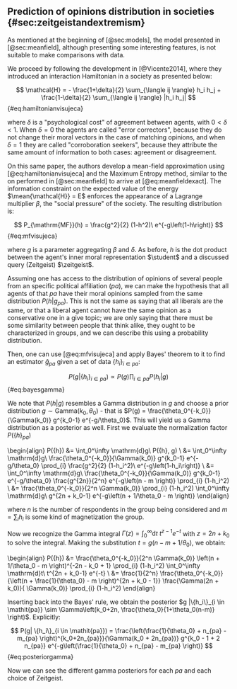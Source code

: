 
## Prediction of opinions distribution in societies {#sec:zeitgeistandextremism}

As mentioned at the beginning of [@sec:models], the model presented in [@sec:meanfield], although presenting some interesting features, is not suitable to make comparisons with data.

We proceed by following the development in [@Vicente2014], where they introduced an interaction Hamiltonian in a society as presented below:

$$  \mathcal{H} = - \frac{1+\delta}{2} \sum_{\langle ij \rangle} h_i h_j + \frac{1-\delta}{2} \sum_{\langle ij \rangle} |h_i h_j| $$ {#eq:hamiltonianvisujeca}

where $\delta$ is a "psychological cost" of agreement between agents, with $0<\delta<1$. When $\delta = 0$ the agents are called "error correctors", because they do not change their moral vectors in the case of matching opinions, and when $\delta = 1$ they are called "corroboration seekers", because they attribute the same amount of information to both cases: agreement or disagreement.

On this same paper, the authors develop a mean-field approximation using [@eq:hamiltonianvisujeca] and the Maximum Entropy method, similar to the on performed in [@sec:meanfield] to arrive at [@eq:meanfieldexact]. The information constraint on the expected value of the energy $\mean{\mathcal{H}} = E$ enforces the appearance of a Lagrange multiplier $\beta$, the "social pressure" of the society. The resulting distribution is:

$$  P_{\mathrm{MF}}(h) = \frac{g^2}{2} (1-h^2)\ e^{-g\left(1-h\right)} $$ {#eq:mfvisujeca}

where $g$ is a parameter aggregating $\beta$ and $\delta$. As before, $h$ is the dot product between the agent's inner moral representation $\student$ and a discussed query (Zeitgeist) $\zeitgeist$.

Assuming one has access to the distribution of opinions of several people from an specific political affiliation (_pa_), we can make the hypothesis that all agents of that _pa_ have their moral opinions sampled from the same distribution $P(h|g_{\mathit{pa}})$. This is not the same as saying that all liberals are the same, or that a liberal agent cannot have the same opinion as a conservative one in a give topic; we are only saying that there must be some similarity between people that think alike, they ought to be characterized in groups, and we can describe this using a probability distribution.

Then, one can use [@eq:mfvisujeca] and apply Bayes' theorem to it to find an estimator $\hat{g}_{pa}$ given a set of data $\{h_i\}_{i \in \mathit{pa}}$:

$$  P(g| \{h_i\}_{i \in \mathit{pa}}) \propto P(g) \prod_{i \in \mathit{pa}} P(h_i | g) $$ {#eq:bayesgamma}

We note that $P(h|g)$ resembles a Gamma distribution in $g$ and choose a prior distribution $g \sim \mathrm{Gamma}(k_0, \theta_0)$ - that is $P(g) = \frac{\theta_0^{-k_0}}{\Gamma(k_0)} g^{k_0-1} e^{-g/\theta_0}$. This will yield us a Gamma distribution as a posterior as well. First we evaluate the normalization factor $P(\{h\}_{pa})$

\begin{align}
    P(\{h\}) &= \int_0^\infty \mathrm{d}g\ P(\{h\}, g) \\
    &= \int_0^\infty \mathrm{d}g\ \frac{\theta_0^{-k_0}}{\Gamma(k_0)} g^{k_0-1} e^{-g/\theta_0} \prod_{i} \frac{g^2}{2} (1-h_i^2)\ e^{-g\left(1-h_i\right)} \\
    &= \int_0^\infty \mathrm{d}g\ \frac{\theta_0^{-k_0}}{\Gamma(k_0)} g^{k_0-1} e^{-g/\theta_0} \frac{g^{2n}}{2^n} e^{-g\left(n - m \right)} \prod_{i} (1-h_i^2) \\
    &= \frac{\theta_0^{-k_0}}{2^n \Gamma(k_0)} \prod_{i} (1-h_i^2) \int_0^\infty \mathrm{d}g\ g^{2n + k_0-1} e^{-g\left(n + 1/\theta_0 - m \right)}
\end{align}

where $n$ is the number of respondents in the group being considered and $m = \sum_i h_i$ is some kind of magnetization the group.
<!-- magnetization of a given political group of respondents $\mathit{pa}$.  -->

Now we recognize the Gamma integral $\Gamma(z) = \int_0^\infty \mathrm{d}t\ t^{z-1} e^{-t}$ with $z = 2n + k_0$ to solve the integral. Making the substitution $t = g\left( n - m + 1/\theta_0 \right)$, we obtain:

\begin{align}
    P(\{h\}) &= \frac{\theta_0^{-k_0}}{2^n \Gamma(k_0)} \left(n + 1/\theta_0 - m \right)^{-2n - k_0 + 1} \prod_{i} (1-h_i^2) \int_0^\infty \mathrm{d}t\ t^{2n + k_0-1} e^{-t}  \\
    &= \frac{1}{2^n} \frac{\theta_0^{-k_0}}{\left(n + \frac{1}{\theta_0} - m \right)^{2n + k_0 - 1}} \frac{\Gamma(2n + k_0)}{ \Gamma(k_0)} \prod_{i} (1-h_i^2)
\end{align}

Inserting back into the Bayes' rule, we obtain the posterior $g |\{h_i\}_{i \in \mathit{pa}} \sim \Gamma\left(k_0+2n, \frac{\theta_0}{1+\theta_0(n-m)} \right)$. Explicitly:

$$  P(g| \{h_i\}_{i \in \mathit{pa}}) = \frac{\left(\frac{1}{\theta_0} + n_{pa} - m_{pa} \right)^{k_0+2n_{pa}}}{\Gamma(k_0 + 2n_{pa})} g^{k_0 - 1 + 2 n_{pa}} e^{-g\left(\frac{1}{\theta_0} + n_{pa} - m_{pa} \right)} $$ {#eq:posteriorgamma}

Now we can see the different gamma posteriors for each _pa_ and each choice of Zeitgeist.

